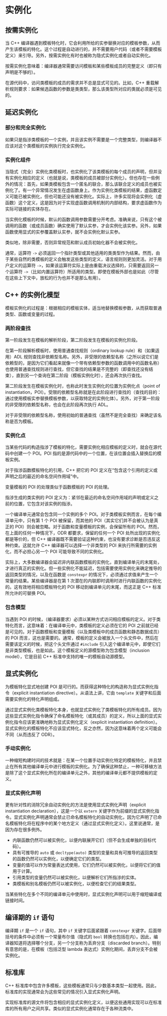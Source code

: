 # 实例化

## 按需实例化

当 C++ 编译器遇到模板特化时，它会利用所给的实参替换对应的模板参数，从而产生该模板的特化。这个过程是自动进行的，并不需要用户代码（或者不需要模板定义）来引导。另外，按需实例化有时也被称为隐式实例化或者自动实例化。

按需实例化意味着：编译器通常需要访问模板和某些模板成员的完整定义（即只有声明是不够的）。

在源代码中，访问类模板的成员的需求并不总是显式可见的。比如，C++ 重载解析规则要求：如果候选函数的参数是类类型，那么该类型所对应的类就必须是可见的。

## 延迟实例化

### 部分和完全实例化

如果只是指涉类模板的一个实例，并且该实例不需要是一个完整类型，则编译器不应该对这个类模板的实例执行完全实例化。

### 实例化组件

当隐式（完全）实例化类模板时，也实例化了该类模板的每个成员的声明，但并没有实例化相应的定义（也就是说，类模板的成员被部分实例化）。但也存在一些例外的情况：首先，如果类模板包含一个匿名的联合，那么该联合定义的成员也被实例化了。有一个异常情况发生在虚函数身上。作为实例化类模板的结果，虚函数定义可能已被实例化，但也可能还没有被实例化。实际上，许多实现将会实例化（虚函数）这个定义，这是因为对于实现虚函数调用机制的内部结构，要求虚函数作为实际可链接的实体存在。

当实例化模板的时候，默认的函数调用参数需要分开考虑。准确来说，只有这个被调用的函数（或成员函数）确实使用了默认实参，才会实例化该实参。另外，如果函数使用显式的实参覆盖默认实参，就不会实例化默认实参。

类似地，除非需要，否则异常规范和默认成员初始化器不会被实例化。

通常，运算符 `->` 必须返回一个指针类型或其他适用的类类型作为结果。然而，由于某些自然的类模板的定义会触发这些类型的定义，语言规则则更加灵活。对于用户定义的运算符 `->`，如果该运算符实际上是由重载决议选择的，只需要返回另一个运算符 `->`（比如内置运算符）所适用的类型。即使在模板外部也是如此（尽管在这些上下文中，放松的行为也并不是那么有用）。

## C++ 的实例化模型

模板实例化的过程是：根据相应的模板实体，适当地替换模板参数，从而获取普通类型、函数或变量的过程。

### 两阶段查找

第一阶段发生在模板的解析阶段，第二阶段发生在模板的实例化阶段。

在第一阶段解析模板时，使用普通查找规则（ordinary lookup rule）和（如果适用）ADL 规则查找非依赖型名称。另外，非受限的依赖型名称（之所以说它们是依赖型的，是因为它们看起来就像一个带有依赖型参数的函数调用中的函数名称）也使用普通查找规则进行查找，但它查找的结果是不完整的（即查找还没有结束），直到另一个查询在第二阶段（模板实例化时），还会再次执行查找。

第二阶段发生在模板实例化时，也称此时发生实例化的位置为实例化点（point of instantiation，POI）。受限的依赖型名称就是在此阶段进行查找的（查找的目的：通过使用模板实参替换模板参数，以获取特定的实例化体）。另外，对于第一阶段的非受限的依赖型名称，也会在此阶段再次执行 ADL。

对于非受限的依赖型名称，使用初始的普通查找（虽然不是完全查找）来确定该名称是否为模板。

### 实例化点

当某些代码的构造指涉了模板的特化，需要实例化相应模板的定义时，就会在源代码中创建一个 POI。POI 指的是源代码中的一个位置，在该位置会插入替换后的模板实例。

对于指涉函数模板特化的引用，C++ 把它的 POI 定义在“包含这个引用的定义或声明之后的最近的命名空间作用域”中。

变量模板的 POI 的处理类似于函数模板的 POI 的处理。

指涉生成的类实例的 POI 定义为：紧邻在最近的命名空间作用域的声明或定义之前的位置，它包含对该实例的指涉。

一个编译单元通常会包含同一个实例的多个 POI。对于类模板实例而言，在每个编译单元中，只有第 1 个 POI 被保留，而其他的 POI（其实它们并不会被认为是真正的 POI）则会被忽略。对于函数和变量模板的实例，会保留所有的 POI。然而，在上面的任何一种情况下，ODR 都要求，保留的任何一个 POI 处所出现的实例化都是等价的，但 C++ 编译器既不需要验证这种约束，也没有要求诊断是否违反这种约束。这就允许 C++ 编译器可以选择一个非类型的 POI 来执行所需要的实例化，而不必担心另一个 POI 可能导致不同的实例化。

实际上，大多数编译器会延迟非内联函数模板的实例化，直到编译单元的末尾处，才进行真正的实例化。但一些实例化不能延迟，包括需要使用实例化来确定推导的返回类型的情况，以及在函数是 `constexpr` 的情况下，必须通过求值来产生一个常量的结果。某些编译器是在第 1 次潜在的内联即时调用时进行内联函数的实例化的。这有效地将相应模板特化的 POI 移动到编译单元的末尾，而这正是 C++ 标准所允许的可替换 POI。

### 包含模型

当遇到 POI 的时候，（编译器要求）必须以某种方式访问相应模板的定义。对于类特化而言，这意味着：在编译单元中，类模板的定义必须在它的 POI 之前就已经是可见的。对于函数模板和变量模板（以及类模板中的成员函数和静态数据成员）的 POI 而言，这也是需要的。通常，模板的定义会被放入一个头文件中，然后在需要该定义的时候，把这个头文件通过 `#include` 引入这个编译单元中，即使它们是非类型模板，也是如此。这个模板定义的源模型称为包含模型（inclusion model），它是目前 C++ 标准中支持的唯一的模板自动源模型。

## 显式实例化

为模板特化显式地创建 POI 是可行的。而获得这种特化的构造称为显式实例化指令（explicit instantiation directive）。从语法上讲，它由 `template` 关键字和后面需要实例化的特化声明组成。

通过显式实例化类模板特化本身，也就显式实例化了类模板特化的所有成员。因为这些显式实例化指令确保了命名模板特化（或其成员）的定义，所以上面的显式实例化指令应该更准确地称为显式实例化定义（explicit instantiation definition）。显式实例化的模板特化不应该显式特化，反之亦然，因为这意味着两个定义可能会不同（从而违反了 ODR）。

### 手动实例化

一种缩短构建时间的技术就是：在某一个位置手动实例化特定的模板特化，并且禁止在所有其他编译单元中进行模板的实例化。为了确保这种禁止，一种可移植方法是除了这个显式实例化所在的编译单元之外，其他的编译单元都不提供模板的定义。

### 显式实例化声明

更有针对性的消除冗余自动实例化的方法是使用显式实例化声明（explicit instantiation declaration），这是一个以 `extern` 关键字作为前缀的显式实例化指令。显式实例化声明通常会禁止已命名模板特化的自动实例化，因为它声明了已命名模板特化将在程序中的某个地方定义（通过显式实例化定义）。这里说通常，是因为存在很多例外。

- 内联函数仍然可以被实例化，以便内联展开它们（但不会生成单独的目标代码）。
- 具有可推导的 `auto` 或 `decltype(auto)` 类型的变量和具有可推导的返回类型的函数仍然可以实例化，以便确定它们的类型。
- 变量的值可以作为常量表达式使用，它们仍然可以被实例化，以便将它们的值用于计算。
- 引用类型的变量仍然可以被实例化，以便解析它们所指涉的实体。
- 类模板和别名模板仍然可以被实例化，以便检查它们的结果类型。

当某些特化在多个不同的编译单元中使用时，显式实例化声明可以用于缩短编译或链接时间。

## 编译期的 `if` 语句

编译期 `if` 是一个 `if` 语句，其中 `if` 关键字后面紧跟着 `constexpr` 关键字。后面带括号的条件中必须有一个常量布尔值（隐式的 `bool` 转换也包括在内）。因此，编译器知道将选择哪个分支，另一个分支称为丢弃分支（discarded branch）。特别有意思的是，在模板（包括泛型 lambda 表达式）实例化期间，丢弃分支不会被实例化。

## 标准库

C++ 标准库中包含许多模板，这些模板通常只与少数基本类型一起使用。因此，标准库的实现通常会为这些常见的情况引入显式实例化声明。

实现标准库的源文件将包含相应的显式实例化定义，以便这些通用实现可以在标准库的所有用户之间共享。类似的显式实例化通常存在于各种流类中。
